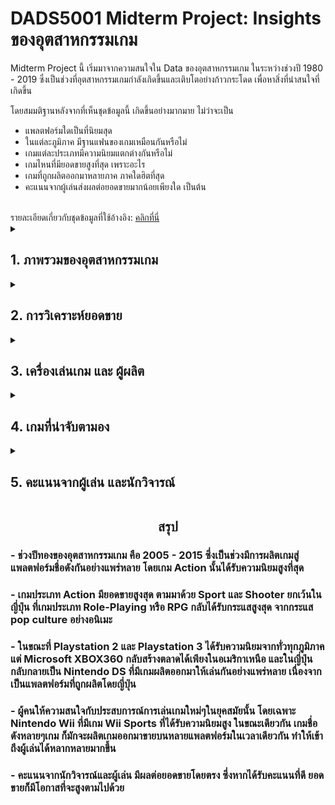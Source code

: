 # DADS5001 Midterm Project: Insights ของอุตสาหกรรมเกม

Midterm Project นี้ เริ่มมาจากความสนใจใน Data ของอุตสาหกรรมเกม ในระหว่างช่วงปี 1980 - 2019 ซึ่งเป็นช่วงที่อุตสาหกรรมเกมกำลังเกิดขึ้นและเติบโตอย่างก้าวกระโดด เพื่อหาสิ่งที่น่าสนใจที่เกิดขึ้น

โดยสมมติฐานหลังจากที่เห็นชุดข้อมูลนี้ เกิดขึ้นอย่างมากมาย ไม่ว่าจะเป็น
- แพลตฟอร์มใดเป็นที่นิยมสุด
- ในแต่ละภูมิภาค มีฐานแฟนของเกมเหมือนกันหรือไม่
- เกมแต่ละประเภทมีความนิยมแตกต่างกันหรือไม่
- เกมไหนที่มียอดขายสูงที่สุด เพราะอะไร
- เกมที่ถูกผลิตออกมาหลายภาค ภาคใดฮิตที่สุด
- คะแนนจากผู้เล่นส่งผลต่อยอดขายมากน้อยเพียงใด
เป็นต้น
<br>
รายละเอียดเกี่ยวกับชุดข้อมูลที่ใช้อ้างอิง: <a href="https://github.com/iznatsu/pandassss/blob/main/Appendix.md">คลิกที่นี่</a>

<details>
  
<summary> <h2> 1. ภาพรวมของอุตสาหกรรมเกม</h2> </summary>

### 1.1 จำนวนเกมที่ถูกผลิตออกมาต่อปี (Fig 1)

  จากกราฟ จะพบว่า ปีที่มีการขายเกมสูงที่สุดจะอยู่ในช่วง 2008 - 2009 ซึ่งยอดส่วนใหญ่มาจาก Platform ชื่อดังอย่าง Nintendo DS และ Nintendo Wii ตามลำดับ

<div align="center"><img height="400" src="https://github.com/iznatsu/pandassss/blob/picture/fig%201.png"></div>

### 1.2 จำนวนเกมและยอดขาย แบ่งตามประเภทของเกม (Fig 2)

เมื่อเปรียบเทียบกันระหว่างจำนวนเกมและยอดขายรวม โดยแบ่งตามประเภทของเกม จะพบได้ว่า เกมประเภท Action มีจำนวนเกมและยอดขายสูงที่สุด ในขณะที่เกมประเภท Adventure มีจำนวนเกมปานกลาง แต่กลับได้ยอดขายต่ำ เนื่องจากเป็นเกมที่เกี่ยวข้องกับภาพยนตร์หรืออนิเมะ และเกมประเภท Shooter มีจำนวนเกมปานกลาง แต่กลับได้ยอดขายที่ดี จากการตีตลาดในฝั่งยุโรปและอเมริกาเหนือ

<div align="center"><img height="400" src="https://github.com/iznatsu/pandassss/blob/picture/fig%202.png"></div>

### 1.3 ประเภทของเกมที่ถูกผลิตออกมาในแต่ละปี (Fig 3)

จะเห็นได้ว่าเกมต่างๆค่อนข้างได้รับความนิยมเป็นอย่างมากตั้งแต่ช่วงปี 2005 - 2015 ซึ่งเป็นช่วงที่มีการแข่งขันกันและสร้างเกมข้ามกันระหว่าง 3 Platform ชื่อดังอย่าง Nintendo Wii, Playstation 3, และ Microsoft XBOX360

ประเภทของเกมที่ได้รับความนิยมสูงที่สุดคือ Action ซึ่งจะมีจุดพีคในปี 2009 เกมส่วนมากที่ผลิตออกมาจะเกี่ยวข้องกับภาพยนตร์ชื่อดังในช่วงนั้น อย่างเช่น Star Wars The Clone Wars และ Harry Potter and the Half-Blood Prince

<div align="center"><img height="400" src="https://github.com/iznatsu/pandassss/blob/picture/fig%203.png"></div>

</details>

<details>

<summary> <h2> 2. การวิเคราะห์ยอดขาย</h2> </summary>

### 2.1 ยอดขายในแต่ละภูมิภาค (Fig 4)

อเมริกาได้รับยอดขายสูงที่สุด รองลงมาเป็นยุโรป ญี่ปุ่น และประเทศอื่นๆ ตามลำดับ

<div align="center"><img height="400" src="https://github.com/iznatsu/pandassss/blob/picture/fig%204.png"></div>

### 2.2 การกระจายของยอดขายในแต่ละภูมิภาค (Fig 5)

จากกราฟแสดง distribution จะเห็นได้ว่า อเมริกาเหนือมียอดขายที่ได้เฉลี่ยเท่าๆกัน ทำให้มีการกระจายตัวที่ดี ในขณะที่ยุโรปมีเกมส่วนน้อยที่ได้ยอดขายค่อนข้างต่ำ แต่จะเห็นได้ว่า ยอดขายในญี่ปุ่นและภูมิภาคอื่นๆ มีหลายเกมที่ทำยอดขายได้ต่ำ ส่งผลให้กราฟเบ้ขวา (positive skewness) อย่างชัดเจน

<div align="center"><img height="500" src="https://github.com/iznatsu/pandassss/blob/picture/fig%205.png"></div>

### 2.3 ยอดขายทั่วโลกตามประเภทของเกม (Fig 6)

เมื่อแบ่งยอดขายตามประเภทเกม พบว่า Action ทำยอดขายได้สูงที่สุด รองลงมาเป็น Sports และ Shooter ตามลำดับ

<div align="center"><img height="400" src="https://github.com/iznatsu/pandassss/blob/picture/fig%206.png"></div>

### 2.4 ยอดขายในแต่ละภูมิภาคตามประเภทของเกม (Fig 7)

โดยส่วนที่น่าสนใจ คือ เกมประเภท Action, Sports, และ Shooter สามารถสร้างยอดขายได้โดดเด่นในทุกๆภูมิภาค ยกเว้นในญี่ปุ่น ที่เกมประเภท Role-Playing หรือ RPG สร้างยอดขายได้สูงที่สุด โดยเกม Role-Playing จะถูกสร้างจากการ์ตูนชื่อดัง อย่าง Dragon Ball, Final Fantasy, หรือ Digimon

<div align="center"><img height="500" src="https://github.com/iznatsu/pandassss/blob/picture/fig%207.png"></div>

</details>

<details>

<summary> <h2> 3. เครื่องเล่นเกม และ ผู้ผลิต </h2> </summary>

### 3.1 จำนวนเกมที่วางขายในแต่ละแพลตฟอร์ม (Fig 8)

หากเปรียบเทียบกันระหว่าง Platform จะพบว่า Playstation 2 และ Nintendo DS นั้น มีจำนวนเกมที่สูงที่สุด 

<div align="center"><img height="300" src="https://github.com/iznatsu/pandassss/blob/picture/fig%208.png"></div>

<div align="center"><img height="200" src="https://upload.wikimedia.org/wikipedia/commons/1/1c/PS2-Versions.jpg"><img height="200" src="https://upload.wikimedia.org/wikipedia/commons/8/82/Nintendo_DS_Trans.png">
</div>

### 3.2 ยอดขายของเกมบนแต่ละแพลตฟอร์ม (Fig 9)

หากโฟกัสที่ยอดขายรวมของเกมบน Playstation 2, Microsoft XBOX360, และ Playstation 3 ได้รับยอดขายที่สูงเป็น 3 อันดับแรก ซึ่งสร้างตลาดในยุโรปและอเมริกาเหนือได้เป็นอย่างดี ในขณะที่ Nintendo DS หรือ Nintendo 3DS นั้น สร้างยอดขายในญี่ปุ่นได้ดีกว่าอย่างมีนัยยะสำคัญ

<div align="center"><img height="400" src="https://github.com/iznatsu/pandassss/blob/picture/fig%209.png"></div>

### 3.3 Top 3 ผู้ผลิตเครื่องเกม (Fig 10)

โดยหากนำบริษัทผู้ผลิตอย่าง Sony (Playstation), Nintendo (Wii & DS), และ Microsoft (XBOX) มาเปรียบเทียบกัน จะพบว่า Platform ที่มาจากญี่ปุ่นอย่าง Nintendo และ Sony มียอดขายในญี่ปุ่นสูงกว่า Microsoft อย่างชัดเจน ซึ่ง Microsoft มียอดขายในอเมริกาเหนือเป็นส่วนใหญ่

<div align="center"><img height="300" src="https://github.com/iznatsu/pandassss/blob/picture/fig%2010.png"></div>

### 3.4 ยอดขายเกมแต่ละประเภท จาก Top 3 ผู้ผลิต (Fig 11)

Sony ครองตลาดเกม Action กับ Sports อย่างเห็นได้ชัด ในขณะที่ Nintendo ครองตลาดเกม Platform กับ Misc และ Microsoft มีส่วนแบ่งการตลาดจากเกม Shooter กับ Action เป็นหลัก

<div align="center"><img height="400" src="https://github.com/iznatsu/pandassss/blob/picture/fig%2011.png"></div>

### 3.5 ยอดขายบนแต่ละแพลตฟอร์มในแต่ละภูมิภาค (Fig 12)

อเมริกาเหนือได้ยอดขายสูงสุดจาก Microsoft XBOX360 และ Playstation 2 ในขณะที่ญี่ปุ่นได้ยอดขายสูงสุดจาก Nintendo DS และ Playstation ส่วนภาพรวมของตลาดฝั่งยุโรปและภูมิภาคอื่นๆ ค่อนข้างใกล้เคียงกัน โดยได้ยอดขายสูงสุดจาก Playstation 2 และ Playstation 3 ตามลำดับ

<div align="center"><img height="400" src="https://github.com/iznatsu/pandassss/blob/picture/fig%2012.png"></div>

</details>

<details>

<summary> <h2> 4. เกมที่น่าจับตามอง </h2> </summary>

### 4.1 Top 20 เกมที่มียอดขายสูงสุด (Fig 13)

เกมที่ได้รับยอดขายสูงที่สุด คือ Wii Sports ซึ่งถูกวางขายพร้อมกับเครื่องเล่นเกม Nintendo Wii ที่มีจอยคอนโซลต่างกับเกมอื่นๆในขณะนั้น เหมาะกับการเล่นเกมที่ช่วยในการออกกำลังกาย ทำให้เกิดความนิยมสูงในอเมริกาเหนือ ยุโรป และภูมิภาคอื่นๆ

ในขณะที่ฝั่งญี่ปุ่น เกมที่ได้รับยอดขายที่สูงที่สุด คือ Pokemon Red & Blue

<div align="center"><img height="500" src="https://github.com/iznatsu/pandassss/blob/picture/fig%2013.png"></div>

<div align="center"><img height="250" src="https://upload.wikimedia.org/wikipedia/commons/1/14/Wii-console.jpg"><img height="250" src="https://i5.walmartimages.com/asr/8bf1884e-f55c-49bf-ae59-931d03cbc6ad_1.e5a909852de5890c06cd692e01c78915.jpeg">
  <h4>VS</h4>
  <img height="250" src="https://upload.wikimedia.org/wikipedia/commons/1/1c/PS2-Versions.jpg"><img height="150" src="https://upload.wikimedia.org/wikipedia/commons/a/a7/Xbox-Console-wDuke-L.jpg">
</div>

### 4.2 Pokemon Insights (Fig 14)

<div align="center"><img height="200" src="https://www.denofgeek.com/wp-content/uploads/2019/05/h2x1_gb_pokemonred_engb_image1600w.jpg"><img height="200" src="https://fs-prod-cdn.nintendo-europe.com/media/images/10_share_images/games_15/game_boy_4/H2x1_GB_PokemonBlue_enGB_image1600w.jpg">
</div>
<br>
ภาคที่ได้รับความนิยมสุด 3 อันดับแรก คือ Red/Blue, Gold/Silver, และ Diamond/Pearl ตามลำดับ ส่วนใหญ่จะถูกขายบน Platform Nintendo DS
<br>
<br>
<div align="center"><img src="https://github.com/iznatsu/pandassss/blob/picture/fig%2014.png"></div>

### 4.3 Final Fantasy Insights (Fig 15)

<div align="center"><img height="200" src="https://www.ateam-entertainment.com/en/uploads/20211228154022/20211228_ff7fs_en_01_954944ab8245e1f8622e5eb0ee5eaa8f_e42524298c4582df23fb109d0d4ea78c-1180x664.jpg"><img height="200" src="https://theaureview.com/wp-content/uploads/2020/01/H2x1_NSwitch_FinalFantasyXX2HDRemaster_image1600w.jpg">
</div>
<br>
ภาคที่ได้รับความนิยมสุด 3 อันดับแรก คือ VII, X, และ VIII ตามลำดับ ส่วนใหญ่จะถูกขายบน Platform Playstation ไม่ว่าจะเป็น Playstation 2, PSP, และ Playstation

โดยภาคที่ถูกจัดจำหน่ายบ่อยที่สุด จะเป็นภาคแรกๆที่ยังคงเล่นบน Platform รุ่นเก่า ซึ่งจะมีการขายพร้อมกันในหลาย Platform อย่าง Playstation, SNES, และ NES

<div align="center"><img src="https://github.com/iznatsu/pandassss/blob/picture/fig%2015.png"></div>

### 4.4 Mario Insights (Fig 16)
<div align="center"><img height="200" src="https://i.ytimg.com/vi/_VDAd77B-RE/maxresdefault.jpg"><img height="200" src="https://i.pcmag.com/imagery/reviews/01X8O4obTxcq2x4EXTpRNGB-3..v1569482849.jpg">
</div>
<br>
ภาคที่ได้รับความนิยมสุด 3 อันดับแรก คือ Super Mario Bros., Mario Kart Wii, และ New Super Mario Bros. ตามลำดับ ส่วนใหญ่จะถูกขายบน Platform Nintendo 3DS, Gameboy Advance, และ Wii
ยอดขายที่ได้รับส่วนใหญ่มาจากเกม Mario ที่เป็นแนวตะลุยด่าน ในขณะที่ความหลากหลายในการจัดจำหน่ายบนแพลตฟอร์มจะเป็นเกมกีฬามากกว่า เช่น Mario Tennis และ Olympic Games

<div align="center"><img src="https://github.com/iznatsu/pandassss/blob/picture/fig%2016.png"></div>

### 4.5 Call of Duty Insights (Fig 17)
<div align="center"><img height="200" src="https://cdn.cloudflare.steamstatic.com/steam/apps/42700/capsule_616x353.jpg"><img height="200" src="https://www.callofduty.com/content/dam/activision/callofduty/blackops/master/dlc/dlc1_screenshots_kowloon_large_2.jpg">
</div>
<br>
ภาคที่ได้รับความนิยมสุด 3 อันดับแรก คือ Black Ops, Modern Warfare 3 และ Black Ops II ตามลำดับ ส่วนใหญ่จะถูกขายบน Platform XBOX360, PC, และ Playstation 3 มากที่สุด ซึ่งจะเป็น Platform ในฝั่งอเมริกาเป็นส่วนใหญ่

ภาคที่ถูกขายลงบนหลากหลาย Platform มากที่สุดอย่าง Ghosts และ World at War จะอยู่ในช่วงที่อุตสาหกรรมเกมมีการแข่งขันกัน ระหว่างเกมบน PC และ Platform ชั้นนำอย่าง XBOX360, Wii, และ Playstation 3

<div align="center"><img src="https://github.com/iznatsu/pandassss/blob/picture/fig%2017.png"></div>

</details>

<details>

<summary> <h2> 5. คะแนนจากผู้เล่น และนักวิจารณ์ </h2> </summary>

### 5.1 User Score VS Critic Score (Fig 18)

สิ่งที่น่าสนใจ คือ Critic Score จะมีคะแนนที่เป็น Minimum Outlier ที่น้อยกว่า User Score อย่างเห็นได้ชัด เนื่องจากเป็นคะแนนจากการวิจารณ์โดยผู้เชี่ยวชาญ ซึ่งอาจจะมีการวิเคราะห์โดยใช้หลักการมากกว่าการให้คะแนนจาก User

<div align="center"><img height="500" src="https://github.com/iznatsu/pandassss/blob/picture/fig%2018.png"></div>

### 5.2 Critic VS User Score ตามประเภทของเกม (Fig 19)

เมื่อดูจาก Boxplot ของฝั่ง User Score จะเห็นได้ว่า เกมประเภท Role-Playing ได้คะแนน User Score ที่เฉลี่ยค่อนข้างสูง ซึ่งส่วนมากเกมประเภท Role-Playing จะผูกเรื่องราวกับตัวละครที่เป็นที่รู้จัก เช่น Final Fantasy, Monster Hunter, Star Wars, X-Men เป็นต้น

ในฝั่งของ Critic Score จะพบว่าเกมประเภท Role-Playing มีคะแนนเฉลี่ยต่ำลงมา แต่ยังคงมีคะแนนเฉลี่ยที่สูงกว่าเกมประเภทอื่นๆ

<div align="center"><img height="500" src="https://github.com/iznatsu/pandassss/blob/picture/fig%2019.png"></div>

### 5.3 Critic VS User Score บนแต่ละแพลตฟอร์ม (Fig 20)

Platform เก่าอย่าง DC (Dreamcast) ได้รับคะแนนที่ค่อนข้างสูง เนื่องจากเกมที่ถูกผลิตในช่วงนั้นยังไม่มีหลากหลายมากนั้น ในขณะที่ Platform อื่นๆ มีการให้คะแนนจาก Critic ที่เกาะกลุ่มมากกว่า User เนื่องจากเป็นช่วงที่อุตสาหกรรมเกมและเครื่องเล่นเกมมีการแข่งขันสูงขึ้น

<div align="center"><img height="500" src="https://github.com/iznatsu/pandassss/blob/picture/fig%2020.png"></div>

### 5.4 ความสัมพันธ์ระหว่างยอดขายและ User Score (Fig 21)

จาก Trendline และกราฟ พบว่า เกมที่ได้รับ User Score ที่ดี มีแนวโน้มที่จะได้รับยอดขายที่สูงด้วยเช่นกัน

<div align="center"><img height="500" src="https://github.com/iznatsu/pandassss/blob/picture/fig%2021.png"></div>

</details>

**<div align="center"><h2> สรุป </h2></div>**
### - ช่วงปีทองของอุตสาหกรรมเกม คือ 2005 - 2015 ซึ่งเป็นช่วงมีการผลิตเกมสู่แพลตฟอร์มชื่อดังกันอย่างแพร่หลาย โดยเกม Action นั้นได้รับความนิยมสูงที่สุด
### - เกมประเภท Action มียอดขายสูงสุด ตามมาด้วย Sport และ Shooter ยกเว้นในญี่ปุ่น ที่เกมประเภท Role-Playing หรือ RPG กลับได้รับกระแสสูงสุด จากกระแส pop culture อย่างอนิเมะ
### - ในขณะที่ Playstation 2 และ Playstation 3 ได้รับความนิยมจากทั่วทุกภูมิภาค แต่ Microsoft XBOX360 กลับสร้างตลาดได้เพียงในอเมริกาเหนือ และในญี่ปุ่นกลับกลายเป็น Nintendo DS ที่มีเกมผลิตออกมาให้เล่นกันอย่างแพร่หลาย เนื่องจากเป็นแพลตฟอร์มที่ถูกผลิตโดยญี่ปุ่น
### - ผู้คนให้ความสนใจกับประสบการณ์การเล่นเกมใหม่ๆในยุคสมัยนั้น โดยเฉพาะ Nintendo Wii ที่มีเกม Wii Sports ที่ได้รับความนิยมสูง ในขณะเดียวกัน เกมชื่อดังหลายๆเกม ก็มักจะผลิตเกมออกมาขายบนหลายแพลตฟอร์มในเวลาเดียวกัน ทำให้เข้าถึงผู้เล่นได้หลากหลายมากขึ้น
### - คะแนนจากนักวิจารณ์และผู้เล่น มีผลต่อยอดขายโดยตรง ซึ่งหากได้รับคะแนนที่ดี ยอดขายก็มีโอกาสที่จะสูงตามไปด้วย
